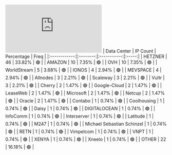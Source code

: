 ![Diagramm](https://github.com/111STAVR111/props/blob/main/Celestia/Testnet/Decentralization/1/README.md)
| Data Center | IP Count | Percentage | Freq |
|:------------:|:--------:|:-----------:|:-----:|
| HETZNER | 46 | 33.82% | 🟢 |
| AMAZON | 10 | 7.35% | 🟢 |
| OVH | 10 | 7.35% | 🟢 |
| WorldStream | 5 | 3.68% | 🟢 |
| IONOS | 4 | 2.94% | 🟢 |
| MEVSPACE | 4 | 2.94% | 🟢 |
| Allnodes | 3 | 2.21% | 🟢 |
| Scaleway | 3 | 2.21% | 🟢 |
| Vultr | 3 | 2.21% | 🟢 |
| Cherry | 2 | 1.47% | 🟢 |
| Google-Cloud | 2 | 1.47% | 🟢 |
| LeaseWeb | 2 | 1.47% | 🟢 |
| Microsoft | 2 | 1.47% | 🟢 |
| Netcup | 2 | 1.47% | 🟢 |
| Oracle | 2 | 1.47% | 🟢 |
| Contabo | 1 | 0.74% | 🟢 |
| Coolhousing | 1 | 0.74% | 🟢 |
| Daisy | 1 | 0.74% | 🟢 |
| DIGITALOCEAN | 1 | 0.74% | 🟢 |
| InfoComm | 1 | 0.74% | 🟢 |
| Interserver | 1 | 0.74% | 🟢 |
| Latitude | 1 | 0.74% | 🟢 |
| M247 | 1 | 0.74% | 🟢 |
| Michael Sebastian Schinzel | 1 | 0.74% | 🟢 |
| RETN | 1 | 0.74% | 🟢 |
| Vimpelcom | 1 | 0.74% | 🟢 |
| VNPT | 1 | 0.74% | 🟢 |
| XENYA | 1 | 0.74% | 🟢 |
| Xneelo | 1 | 0.74% | 🟢 |
| OTHER | 22 | 16.18% | 🟢 |